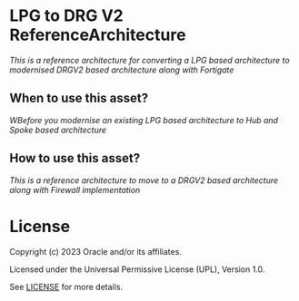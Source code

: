 # LPG to DRG V2 ReferenceArchitecture
 
*This is a reference architecture for converting a LPG based architecture to modernised DRGV2 based architecture along with Fortigate*
 
## When to use this asset?
 
*WBefore you modernise an existing LPG based architecture to Hub and Spoke based architecture*
 
## How to use this asset?
 
*This is a reference architecture to move to a DRGV2 based architecture along with Firewall implementation*
 
# License
 
Copyright (c) 2023 Oracle and/or its affiliates.
 
Licensed under the Universal Permissive License (UPL), Version 1.0.
 
See [LICENSE](https://github.com/oracle-devrel/technology-engineering/blob/folder-structure/LICENSE) for more details.
